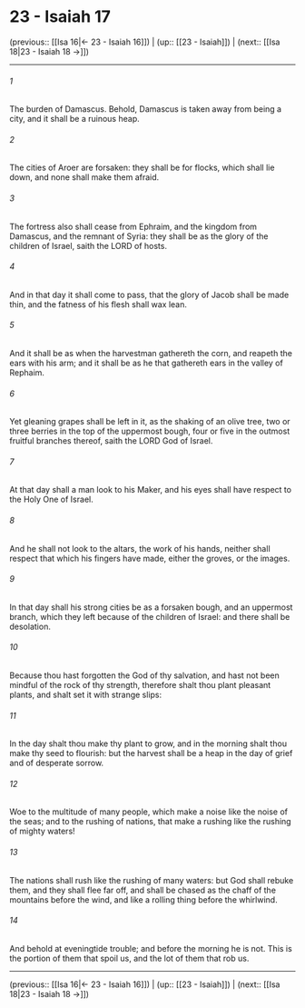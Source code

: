 # 23 - Isaiah 17

(previous:: [[Isa 16|← 23 - Isaiah 16]]) | (up:: [[23 - Isaiah]]) | (next:: [[Isa 18|23 - Isaiah 18 →]])

***


###### 1 
The burden of Damascus. Behold, Damascus is taken away from being a city, and it shall be a ruinous heap. 

###### 2 
The cities of Aroer are forsaken: they shall be for flocks, which shall lie down, and none shall make them afraid. 

###### 3 
The fortress also shall cease from Ephraim, and the kingdom from Damascus, and the remnant of Syria: they shall be as the glory of the children of Israel, saith the LORD of hosts. 

###### 4 
And in that day it shall come to pass, that the glory of Jacob shall be made thin, and the fatness of his flesh shall wax lean. 

###### 5 
And it shall be as when the harvestman gathereth the corn, and reapeth the ears with his arm; and it shall be as he that gathereth ears in the valley of Rephaim. 

###### 6 
Yet gleaning grapes shall be left in it, as the shaking of an olive tree, two or three berries in the top of the uppermost bough, four or five in the outmost fruitful branches thereof, saith the LORD God of Israel. 

###### 7 
At that day shall a man look to his Maker, and his eyes shall have respect to the Holy One of Israel. 

###### 8 
And he shall not look to the altars, the work of his hands, neither shall respect that which his fingers have made, either the groves, or the images. 

###### 9 
In that day shall his strong cities be as a forsaken bough, and an uppermost branch, which they left because of the children of Israel: and there shall be desolation. 

###### 10 
Because thou hast forgotten the God of thy salvation, and hast not been mindful of the rock of thy strength, therefore shalt thou plant pleasant plants, and shalt set it with strange slips: 

###### 11 
In the day shalt thou make thy plant to grow, and in the morning shalt thou make thy seed to flourish: but the harvest shall be a heap in the day of grief and of desperate sorrow. 

###### 12 
Woe to the multitude of many people, which make a noise like the noise of the seas; and to the rushing of nations, that make a rushing like the rushing of mighty waters! 

###### 13 
The nations shall rush like the rushing of many waters: but God shall rebuke them, and they shall flee far off, and shall be chased as the chaff of the mountains before the wind, and like a rolling thing before the whirlwind. 

###### 14 
And behold at eveningtide trouble; and before the morning he is not. This is the portion of them that spoil us, and the lot of them that rob us.

***

(previous:: [[Isa 16|← 23 - Isaiah 16]]) | (up:: [[23 - Isaiah]]) | (next:: [[Isa 18|23 - Isaiah 18 →]])
